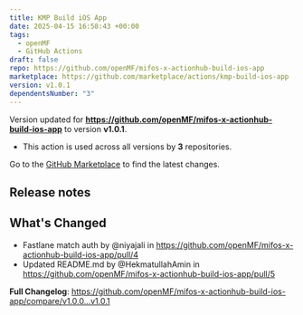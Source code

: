 ```yaml
---
title: KMP Build iOS App
date: 2025-04-15 16:58:43 +00:00
tags:
  - openMF
  - GitHub Actions
draft: false
repo: https://github.com/openMF/mifos-x-actionhub-build-ios-app
marketplace: https://github.com/marketplace/actions/kmp-build-ios-app
version: v1.0.1
dependentsNumber: "3"
---
```



Version updated for **https://github.com/openMF/mifos-x-actionhub-build-ios-app** to version **v1.0.1**.
- This action is used across all versions by **3** repositories.

Go to the [GitHub Marketplace](https://github.com/marketplace/actions/kmp-build-ios-app) to find the latest changes.

## Release notes

## What's Changed
* Fastlane match auth by @niyajali in https://github.com/openMF/mifos-x-actionhub-build-ios-app/pull/4
* Updated README.md by @HekmatullahAmin in https://github.com/openMF/mifos-x-actionhub-build-ios-app/pull/5


**Full Changelog**: https://github.com/openMF/mifos-x-actionhub-build-ios-app/compare/v1.0.0...v1.0.1
